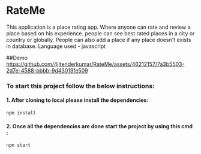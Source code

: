 # RateMe
This application is a place rating app. Where anyone can rate and review a place based on his experience. people can see best rated places in a city or country or globally. People can also add a place if any place doesn't exists in database.  Language used - javascript

##Demo
https://github.com/4jitenderkumar/RateMe/assets/46212157/7a3b5503-2d7e-4588-bbbb-9d43019fe509


### To start this project follow the below instructions:
#### 1. After cloning to local please install the dependencies: 
```
npm install
```
#### 2. Once all  the dependencies are done start the project by using this cmd : 
```
npm start
```
